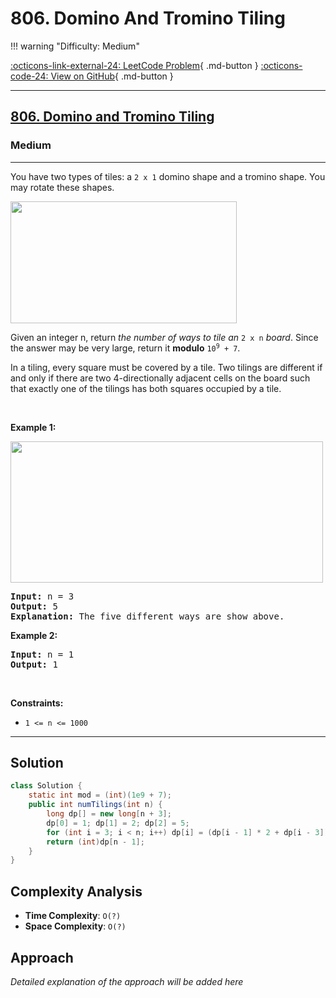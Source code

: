 # 806. Domino And Tromino Tiling

!!! warning "Difficulty: Medium"

[:octicons-link-external-24: LeetCode Problem](https://leetcode.com/problems/domino-and-tromino-tiling/){ .md-button }
[:octicons-code-24: View on GitHub](https://github.com/RAJ8664/Leetcode/tree/master/0806-domino-and-tromino-tiling){ .md-button }

---

<h2><a href="https://leetcode.com/problems/domino-and-tromino-tiling">806. Domino and Tromino Tiling</a></h2><h3>Medium</h3><hr><p>You have two types of tiles: a <code>2 x 1</code> domino shape and a tromino shape. You may rotate these shapes.</p>
<img alt="" src="https://assets.leetcode.com/uploads/2021/07/15/lc-domino.jpg" style="width: 362px; height: 195px;" />
<p>Given an integer n, return <em>the number of ways to tile an</em> <code>2 x n</code> <em>board</em>. Since the answer may be very large, return it <strong>modulo</strong> <code>10<sup>9</sup> + 7</code>.</p>

<p>In a tiling, every square must be covered by a tile. Two tilings are different if and only if there are two 4-directionally adjacent cells on the board such that exactly one of the tilings has both squares occupied by a tile.</p>

<p>&nbsp;</p>
<p><strong class="example">Example 1:</strong></p>
<img alt="" src="https://assets.leetcode.com/uploads/2021/07/15/lc-domino1.jpg" style="width: 500px; height: 226px;" />
<pre>
<strong>Input:</strong> n = 3
<strong>Output:</strong> 5
<strong>Explanation:</strong> The five different ways are show above.
</pre>

<p><strong class="example">Example 2:</strong></p>

<pre>
<strong>Input:</strong> n = 1
<strong>Output:</strong> 1
</pre>

<p>&nbsp;</p>
<p><strong>Constraints:</strong></p>

<ul>
	<li><code>1 &lt;= n &lt;= 1000</code></li>
</ul>


---

## Solution

```java
class Solution {
    static int mod = (int)(1e9 + 7);
    public int numTilings(int n) {
        long dp[] = new long[n + 3];
        dp[0] = 1; dp[1] = 2; dp[2] = 5;
        for (int i = 3; i < n; i++) dp[i] = (dp[i - 1] * 2 + dp[i - 3]) % mod;
        return (int)dp[n - 1];
    }
}
```

## Complexity Analysis

- **Time Complexity**: `O(?)`
- **Space Complexity**: `O(?)`

## Approach

*Detailed explanation of the approach will be added here*


